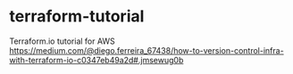 # terraform-tutorial
Terraform.io tutorial for AWS
https://medium.com/@diego.ferreira_67438/how-to-version-control-infra-with-terraform-io-c0347eb49a2d#.jmsewug0b

